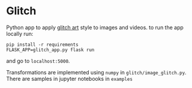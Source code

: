 # Glitch

Python app to apply [glitch art](https://en.wikipedia.org/wiki/Glitch_art) style to images and videos.
to run the app locally run:

```
pip install -r requirements
FLASK_APP=glitch_app.py flask run
```

and go to `localhost:5000`.

Transformations are implemented using `numpy` in `glitch/image_glitch.py`. There are samples in jupyter notebooks in `examples`
